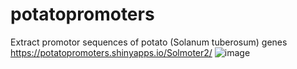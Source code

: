 # potatopromoters
Extract promotor sequences of potato (Solanum tuberosum) genes 
https://potatopromoters.shinyapps.io/Solmoter2/
![image](https://github.com/HannnesWoebking/potatopromoters/assets/163299019/6d78249b-0aae-47b6-a009-e034361cd43b)
